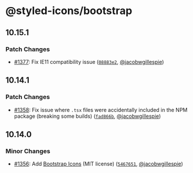 # @styled-icons/bootstrap

## 10.15.1

### Patch Changes

- [#1377](https://github.com/styled-icons/styled-icons/pull/1377): Fix IE11 compatibility issue ([`08883e2`](https://github.com/styled-icons/styled-icons/commit/08883e2dc7b3799c0bcca790ac85b6aa5f1d8af3), [@jacobwgillespie](https://github.com/jacobwgillespie))

## 10.14.1

### Patch Changes

- [#1358](https://github.com/styled-icons/styled-icons/pull/1358): Fix issue where `.tsx` files were accidentally included in the NPM package (breaking some builds) ([`fad866b`](https://github.com/styled-icons/styled-icons/commit/fad866bd6c6dc31226c7011dca564393c2d6469a), [@jacobwgillespie](https://github.com/jacobwgillespie))

## 10.14.0

### Minor Changes

- [#1356](https://github.com/styled-icons/styled-icons/pull/1356): Add [Bootstrap Icons](https://icons.getbootstrap.com/) (MIT license) ([`5467651`](https://github.com/styled-icons/styled-icons/commit/5467651fd91d329ceb252f1fa15829a7ce6ef2a4), [@jacobwgillespie](https://github.com/jacobwgillespie))
